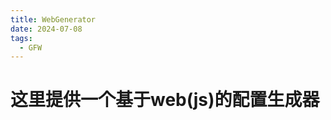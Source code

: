 ```yaml
---
title: WebGenerator
date: 2024-07-08
tags:
  - GFW
---
```


# 这里提供一个基于web(js)的配置生成器

<script setup>
import WebGenerator from './WebGenerator.vue'
</script>

<WebGenerator />